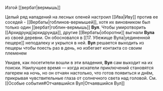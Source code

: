 Изгой [[вербат|вермышь]]

Целый ряд нападений на лесных оленей настроил [[Ива|Иву]] против ее соседей - [[Вербаты|гоблинов-вермышей]], хотя их виновником был только один [[вербат|гоблин-вермышь]] **Вул**. Чтобы умиротворить [[Архидруид|архидруида]], другие [[Вербаты|оборотни]] выгнали **Вула** из своей деревни. Он обосновался в [[17. Убежище Вула|уединенной пещере]] неподалеку и укрылся в ней. **Вул** решается выходить из пещеры чтобы поесть раз в день, но избегает контакта со своим племенем

Увидев, как посетители вошли в эти владения, **Вул** сам выходит на их поиски. Наилучшее время — когда искатели приключений становятся лагерем на ночь, но он отчаян настолько, что готов появиться и днём, прикрывая чувствительные глаза от солнечного света над головой. См. [[Особые события#Отчаявшийся Вул|Отчаявшийся Вул]]
